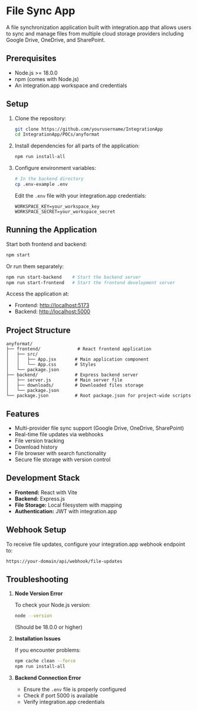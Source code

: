 # File Sync App

A file synchronization application built with integration.app that allows users to sync and manage files from multiple cloud storage providers including Google Drive, OneDrive, and SharePoint.

## Prerequisites

- Node.js >= 18.0.0
- npm (comes with Node.js)
- An integration.app workspace and credentials

## Setup

1. Clone the repository:
   ```bash
   git clone https://github.com/yourusername/IntegrationApp
   cd IntegrationApp/POCs/anyformat
   ```

2. Install dependencies for all parts of the application:
   ```bash
   npm run install-all
   ```

3. Configure environment variables:
   ```bash
   # In the backend directory
   cp .env-example .env
   ```
   Edit the `.env` file with your integration.app credentials:
   ```env
   WORKSPACE_KEY=your_workspace_key
   WORKSPACE_SECRET=your_workspace_secret
   ```

## Running the Application

Start both frontend and backend:
```bash
npm start
```

Or run them separately:
```bash
npm run start-backend    # Start the backend server
npm run start-frontend   # Start the frontend development server
```

Access the application at:
- Frontend: [http://localhost:5173](http://localhost:5173)
- Backend:  [http://localhost:5000](http://localhost:5000)

## Project Structure

```plaintext
anyformat/
├── frontend/              # React frontend application
│   ├── src/
│   │   ├── App.jsx       # Main application component
│   │   └── App.css       # Styles
│   └── package.json
├── backend/              # Express backend server
│   ├── server.js         # Main server file
│   ├── downloads/        # Downloaded files storage
│   └── package.json
└── package.json          # Root package.json for project-wide scripts
```

## Features

- Multi-provider file sync support (Google Drive, OneDrive, SharePoint)
- Real-time file updates via webhooks
- File version tracking
- Download history
- File browser with search functionality
- Secure file storage with version control

## Development Stack

- **Frontend:** React with Vite
- **Backend:** Express.js
- **File Storage:** Local filesystem with mapping
- **Authentication:** JWT with integration.app

## Webhook Setup

To receive file updates, configure your integration.app webhook endpoint to:
```
https://your-domain/api/webhook/file-updates
```

## Troubleshooting

1. **Node Version Error**
   
   To check your Node.js version:
   ```bash
   node --version
   ```
   (Should be 18.0.0 or higher)

2. **Installation Issues**
   
   If you encounter problems:
   ```bash
   npm cache clean --force
   npm run install-all
   ```

3. **Backend Connection Error**
   - Ensure the `.env` file is properly configured
   - Check if port 5000 is available
   - Verify integration.app credentials
